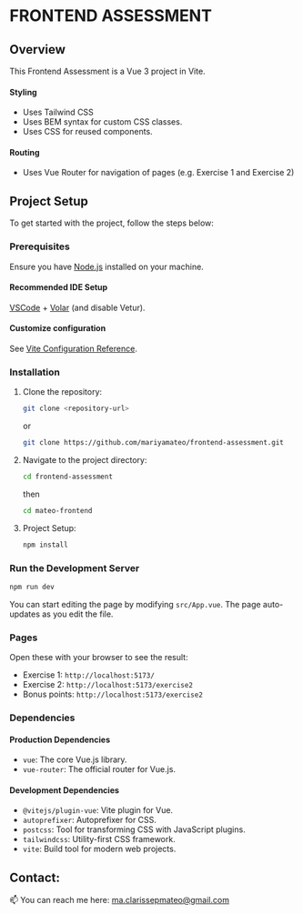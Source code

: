 # FRONTEND ASSESSMENT

## Overview

This Frontend Assessment is a Vue 3 project in Vite. 

#### Styling

- Uses Tailwind CSS
- Uses BEM syntax for custom CSS classes.
- Uses CSS for reused components.

#### Routing

- Uses Vue Router for navigation of pages (e.g. Exercise 1 and Exercise 2)

## Project Setup

To get started with the project, follow the steps below:

### Prerequisites

Ensure you have [Node.js](https://nodejs.org/) installed on your machine.

#### Recommended IDE Setup

[VSCode](https://code.visualstudio.com/) + [Volar](https://marketplace.visualstudio.com/items?itemName=Vue.volar) (and disable Vetur).

#### Customize configuration

See [Vite Configuration Reference](https://vitejs.dev/config/).

### Installation

1. Clone the repository:

   ```bash
   git clone <repository-url>
   ```
   or
   ```bash
   git clone https://github.com/mariyamateo/frontend-assessment.git
   ```

3. Navigate to the project directory:

   ```sh
   cd frontend-assessment
   ```
   then
   ```sh
   cd mateo-frontend
   ```
5. Project Setup:

   ```sh
   npm install
   ```

### Run the Development Server

   ```sh
   npm run dev
   ```

You can start editing the page by modifying `src/App.vue`. The page auto-updates as you edit the file.

### Pages

Open these with your browser to see the result:
- Exercise 1: `http://localhost:5173/` 
- Exercise 2: `http://localhost:5173/exercise2`
- Bonus points: `http://localhost:5173/exercise2`

### Dependencies

#### Production Dependencies

- `vue`: The core Vue.js library.
- `vue-router`: The official router for Vue.js.

#### Development Dependencies

- `@vitejs/plugin-vue`: Vite plugin for Vue.
- `autoprefixer`: Autoprefixer for CSS.
- `postcss`: Tool for transforming CSS with JavaScript plugins.
- `tailwindcss`: Utility-first CSS framework.
- `vite`: Build tool for modern web projects.

## Contact:

 📫 You can reach me here: [ma.clarissepmateo@gmail.com](mailto:ma.clarissepmateo@gmail.com)
